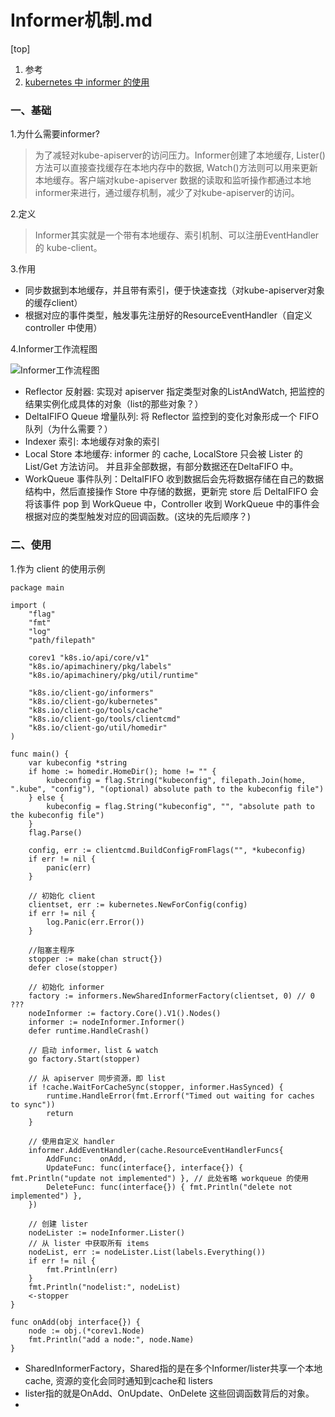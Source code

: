 # Informer机制.md



\[top\]

1. 参考
2. [kubernetes 中 informer 的使用](https://blog.tianfeiyu.com/2019/05/17/client-go_informer/)

### 一、基础

1.为什么需要informer?

> 为了减轻对kube-apiserver的访问压力。Informer创建了本地缓存, Lister\(\)方法可以直接查找缓存在本地内存中的数据, Watch\(\)方法则可以用来更新本地缓存。客户端对kube-apiserver 数据的读取和监听操作都通过本地informer来进行，通过缓存机制，减少了对kube-apiserver的访问。

2.定义

> Informer其实就是一个带有本地缓存、索引机制、可以注册EventHandler的 kube-client。

3.作用

* 同步数据到本地缓存，并且带有索引，便于快速查找（对kube-apiserver对象的缓存client）
* 根据对应的事件类型，触发事先注册好的ResourceEventHandler（自定义 controller 中使用）

4.Informer工作流程图

![Informer&#x5DE5;&#x4F5C;&#x6D41;&#x7A0B;&#x56FE;](http://cdn.tianfeiyu.com/informer-1.png)

* Reflector 反射器: 实现对 apiserver 指定类型对象的ListAndWatch, 把监控的结果实例化成具体的对象（list的那些对象？）
* DeltaIFIFO Queue 增量队列: 将 Reflector 监控到的变化对象形成一个 FIFO 队列（为什么需要？）
* Indexer 索引: 本地缓存对象的索引
* Local Store 本地缓存: informer 的 cache, LocalStore 只会被 Lister 的 List/Get 方法访问。 并且非全部数据，有部分数据还在DeltaFIFO 中。
* WorkQueue 事件队列：DeltaIFIFO 收到数据后会先将数据存储在自己的数据结构中，然后直接操作 Store 中存储的数据，更新完 store 后 DeltaIFIFO 会将该事件 pop 到 WorkQueue 中，Controller 收到 WorkQueue 中的事件会根据对应的类型触发对应的回调函数。\(这块的先后顺序？\)

### 二、使用

1.作为 client 的使用示例

```text
package main

import (
    "flag"
    "fmt"
    "log"
    "path/filepath"

    corev1 "k8s.io/api/core/v1"
    "k8s.io/apimachinery/pkg/labels"
    "k8s.io/apimachinery/pkg/util/runtime"

    "k8s.io/client-go/informers"
    "k8s.io/client-go/kubernetes"
    "k8s.io/client-go/tools/cache"
    "k8s.io/client-go/tools/clientcmd"
    "k8s.io/client-go/util/homedir"
)

func main() {
    var kubeconfig *string
    if home := homedir.HomeDir(); home != "" {
        kubeconfig = flag.String("kubeconfig", filepath.Join(home, ".kube", "config"), "(optional) absolute path to the kubeconfig file")
    } else {
        kubeconfig = flag.String("kubeconfig", "", "absolute path to the kubeconfig file")
    }
    flag.Parse()

    config, err := clientcmd.BuildConfigFromFlags("", *kubeconfig)
    if err != nil {
        panic(err)
    }

    // 初始化 client
    clientset, err := kubernetes.NewForConfig(config)
    if err != nil {
        log.Panic(err.Error())
    }

    //阻塞主程序
    stopper := make(chan struct{})
    defer close(stopper)

    // 初始化 informer
    factory := informers.NewSharedInformerFactory(clientset, 0) // 0 ???
    nodeInformer := factory.Core().V1().Nodes()
    informer := nodeInformer.Informer()
    defer runtime.HandleCrash()

    // 启动 informer，list & watch
    go factory.Start(stopper)

    // 从 apiserver 同步资源，即 list 
    if !cache.WaitForCacheSync(stopper, informer.HasSynced) {
        runtime.HandleError(fmt.Errorf("Timed out waiting for caches to sync"))
        return
    }

    // 使用自定义 handler
    informer.AddEventHandler(cache.ResourceEventHandlerFuncs{
        AddFunc:    onAdd,
        UpdateFunc: func(interface{}, interface{}) { fmt.Println("update not implemented") }, // 此处省略 workqueue 的使用
        DeleteFunc: func(interface{}) { fmt.Println("delete not implemented") },
    })

    // 创建 lister
    nodeLister := nodeInformer.Lister()
    // 从 lister 中获取所有 items
    nodeList, err := nodeLister.List(labels.Everything())
    if err != nil {
        fmt.Println(err)
    }
    fmt.Println("nodelist:", nodeList)
    <-stopper
}

func onAdd(obj interface{}) {
    node := obj.(*corev1.Node)
    fmt.Println("add a node:", node.Name)
}
```

* SharedInformerFactory，Shared指的是在多个Informer/lister共享一个本地cache, 资源的变化会同时通知到cache和 listers
* lister指的就是OnAdd、OnUpdate、OnDelete 这些回调函数背后的对象。
* 
